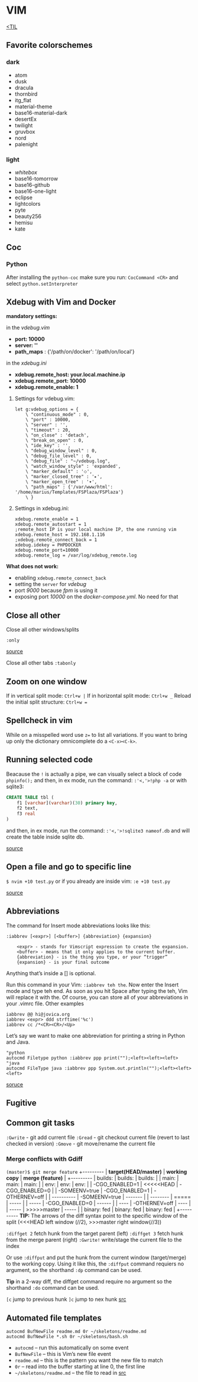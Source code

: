 # VIM
[<TIL](Programming.md)

## Favorite colorschemes

### dark
* atom
* dusk
* dracula
* thornbird
* itg_flat
* material-theme
* base16-material-dark
* desertEx
* twilight
* gruvbox
* nord
* palenight

### light
* _whitebox_
* base16-tomorrow
* base16-github
* base16-one-light
* eclipse
* lightcolors
* pyte
* beauty256
* hemisu
* kate


## Coc
### Python
After installing the `python-coc` make sure you run:
`CocCommand <CR>`  and select `python.setInterpreter`


## Xdebug with Vim and Docker

**mandatory settings:**

in the _vdebug.vim_

* **port: 10000**
* **server: ''**
* **path_maps** : {'/path/on/docker': '/path/on/local'}

in the _xdebug.ini_

* **xdebug.remote_host: your.local.machine.ip**
* **xdebug.remote_port: 10000**
* **xdebug.remote_enable: 1**

1. Settings for vdebug.vim:

    ```
    let g:vdebug_options = {
        \ "continuous_mode" : 0,
        \ "port" : 10000,
        \ "server" : '',
        \ "timeout" : 20,
        \ "on_close" : 'detach',
        \ "break_on_open" : 0,
        \ "ide_key" : '',
        \ "debug_window_level" : 0,
        \ "debug_file_level" : 0,
        \ "debug_file" : "~/vdebug.log",
        \ "watch_window_style" : 'expanded',
        \ "marker_default" : '⬦',
        \ "marker_closed_tree" : '▸',
        \ "marker_open_tree" : '▾',
        \ "path_maps" : {'/var/www/html': '/home/marius/Templates/FSPlaza/FSPlaza'}
        \ }
     ```

2. Settings in xdebug.ini:

    ```
    xdebug.remote_enable = 1
    xdebug.remote_autostart = 1
    ;remote_host IP is your local machine IP, the one running vim
    xdebug.remote_host = 192.168.1.116
    ;xdebug.remote_connect_back = 1
    xdebug.idekey = PHPDOCKER
    xdebug.remote_port=10000
    xdebug.remote_log = /var/log/xdebug_remote.log
    ```

**What does not work:**
+ enabling `xdebug.remote_connect_back`
+ setting the `server` for _vdebug_
+ port _9000_ because _fpm_ is using it
+ exposing port _10000_ on the _docker-compose.yml_. No need for that


## Close all other
Close all other windows/splits

`:only`

[source](https://github.com/jbranchaud/til/blob/master/vim/close-all-other-windows.md)

Close all other tabs
`:tabonly`

## Zoom on one window
If in vertical split mode:
`Ctrl+w |`
If in horizontal split mode:
`Ctrl+w _`
Reload the initial split structure:
`Ctrl+w =`


## Spellcheck in vim
While on a misspelled word use `z=` to list all variations.
If you want to bring up only the dictionary omnicomplete do a `<C-x><C-k>`.

## Running selected code
Beacause the `!` is actually a pipe, we can visually select a block of code
`phpinfo();`
and then, in ex mode, run the command:
`:'<,'>!php -a`
or with sqlite3:
```SQL
CREATE TABLE tbl (
    f1 [varchar](varchar)(30) primary key,
    f2 text,
    f3 real
)
```
and then, in ex mode, run the command:
`:'<,'>!sqlite3 nameof.db`
and will create the table inside sqlite db.

[source](https://dl.suckless.org/slcon/2019/slcon-2019-03-marc_chantreux-acme_changed_my_life.webm)


## Open a file and go to specific line
`$ nvim +10 test.py`
or if you already are inside vim:
`:e +10 test.py`

[source](https://jdhao.github.io/2019/12/21/nifty_nvim_techniques_s6/#open-a-file-and-go-to-specific-line)

## Abbreviations
The command for Insert mode abbreviations looks like this:
```
:iabbrev [<expr>] [<buffer>] {abbreviation} {expansion}

    <expr> - stands for Vimscript expression to create the expansion.
    <buffer> - means that it only applies to the current buffer.
    {abbreviation} - is the thing you type, or your “trigger”
    {expansion} - is your final outcome
```
Anything that’s inside a [] is optional.

Run this command in your Vim: `:iabbrev teh the`. Now enter the Insert mode and type teh end. As soon as you hit Space after typing the teh, Vim will replace it with the.
Of course, you can store all of your abbreviations in your .vimrc file.
Other examples
```
iabbrev @@ hi@jovica.org
iabbrev <expr> ddd strftime('%c')
iabbrev cc /*<CR><CR>/<Up>
```
Let’s say we want to make one abbreviation for printing a string in Python and Java.
```
"python
autocmd Filetype python :iabbrev ppp print("");<left><left><left>
"java
autocmd FileType java :iabbrev ppp System.out.println("");<left><left><left>
```
[soruce](https://jovica.org/posts/vim_abbreviations/)

## Fugitive
## Common git tasks
`:Gwrite` - git add current file
`:Gread` - git checkout current file (revert to last checked in version)
`:Gmove` - git move/rename the current file

### Merge conflicts with Gdiff

`(master)$ git merge feature`
+---------
| **target(HEAD/master)** | **working copy** | **merge (feature)** |
+---------
| builds:                 | builds:          | builds:             |
| main:                   | main:            | main:               |
| env:                    | env:             | env:                |
| -CGO_ENABLED=1          | <<<<<HEAD        | -CGO_ENABLED=0      |
| -SOMEENV=true           | -CGO_ENABLED=1   | -OTHERNEV=off       |
| ----------              | -SOMEENV=true    | -------             |
| --------                | =====            | -----               |
| -----                   | -CGO_ENABLED=0   | ------              |
| ----                    | -OTHERNEV=off    | ----                |
| -----                   | >>>>>master      | -----               |
| binary: fed             | binary: fed      | binary: fed         |
+----------
**TIP:** The arrows of the diff syntax point to the specific window of the split
(<<<HEAD left window (//2), >>>master right window(//3))

`:diffget 2` fetch hunk from the target parent (left)
`:diffget 3` fetch hunk from the merge parent (right)
`:Gwrite!` write/stage the current file to the index

Or use `:diffput` and put the hunk from the current window (target/merge)
to the working copy. Using it like this, the `:diffput` command requiers no
argument, so the shorthand `:dp` command can be used.

**Tip** in a 2-way diff, the diffget command require no argument so the
shorthand `:do` command can be used.

`[c` jump to previous hunk
`]c` jump to nex hunk
[src](http://vimcasts.org/episodes/fugitive-vim-resolving-merge-conflicts-with-vimdiff/)

## Automated file templates
```
autocmd BufNewFile readme.md 0r ~/skeletons/readme.md
autocmd BufNewFile *.sh 0r ~/skeletons/bash.sh
```
* `autocmd` – run this automatically on some event
* `BufNewFile` – this is Vim’s new file event
* `readme.md` – this is the pattern you want the new file to match
* `0r` – read into the buffer starting at line 0, the first line
* `~/skeletons/readme.md` – the file to read in
[src](https://vimtricks.com/p/automated-file-templates/)
